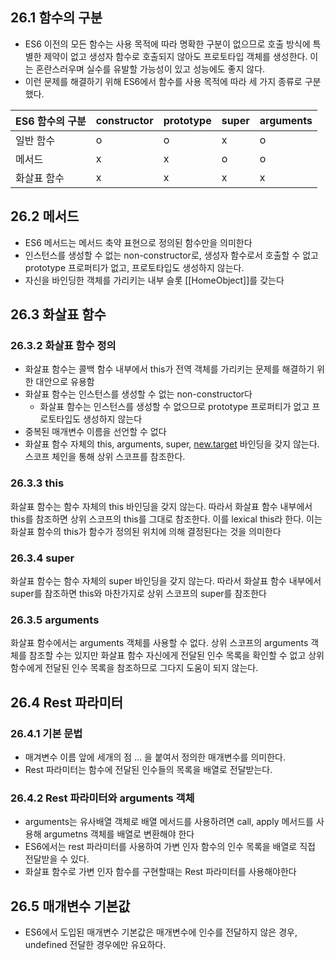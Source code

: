 ## 26.1 함수의 구분

- ES6 이전의 모든 함수는 사용 목적에 따라 명확한 구분이 없으므로 호출 방식에 특별한 제약이 없고 생성자 함수로 호출되지 않아도 프로토타입 객체를 생성한다. 이는 혼란스러우며 실수를 유발할 가능성이 있고 성능에도 좋지 않다.
- 이런 문제를 해결하기 위해 ES6에서 함수를 사용 목적에 따라 세 가지 종류로 구분했다.

| ES6 함수의 구분 | constructor | prototype | super | arguments |
| --------------- | ----------- | --------- | ----- | --------- |
| 일반 함수       | o           | o         | x     | o         |
| 메서드          | x           | x         | o     | o         |
| 화살표 함수     | x           | x         | x     | x         |

## 26.2 메서드

- ES6 메서드는 메서드 축약 표현으로 정의된 함수만을 의미한다
- 인스턴스를 생성할 수 없는 non-constructor로, 생성자 함수로서 호출할 수 없고 prototype 프로퍼티가 없고, 프로토타입도 생성하지 않는다.
- 자신을 바인딩한 객체를 가리키는 내부 슬롯 [[HomeObject]]를 갖는다

## 26.3 화살표 함수

### 26.3.2 화살표 함수 정의

- 화살표 함수는 콜백 함수 내부에서 this가 전역 객체를 가리키는 문제를 해결하기 위한 대안으로 유용함
- 화살표 함수는 인스턴스를 생성할 수 없는 non-constructor다
  - 화살표 함수는 인스턴스를 생성할 수 없으므로 prototype 프로퍼티가 없고 프로토타입도 생성하지 않는다
- 중복된 매개변수 이름을 선언할 수 없다
- 화살표 함수 자체의 this, arguments, super, [new.target](http://new.target) 바인딩을 갖지 않는다. 스코프 체인을 통해 상위 스코프를 참조한다.

### 26.3.3 this

화살표 함수는 함수 자체의 this 바인딩을 갖지 않는다. 따라서 화살표 함수 내부에서 this를 참조하면 상위 스코프의 this를 그대로 참조한다. 이를 lexical this라 한다. 이는 화살표 함수의 this가 함수가 정의된 위치에 의해 결정된다는 것을 의미한다

### 26.3.4 super

화살표 함수는 함수 자체의 super 바인딩을 갖지 않는다. 따라서 화살표 함수 내부에서 super를 참조하면 this와 마찬가지로 상위 스코프의 super를 참조한다

### 26.3.5 arguments

화살표 함수에서는 arguments 객체를 사용할 수 없다. 상위 스코프의 arguments 객체를 참조할 수는 있지만 화살표 함수 자신에게 전달된 인수 목록을 확인할 수 없고 상위 함수에게 전달된 인수 목록을 참조하므로 그다지 도움이 되지 않는다.

## 26.4 Rest 파라미터

### 26.4.1 기본 문법

- 매겨변수 이름 앞에 세개의 점 … 을 붙여서 정의한 매개변수를 의미한다.
- Rest 파라미터는 함수에 전달된 인수들의 목록을 배열로 전달받는다.

### 26.4.2 Rest 파라미터와 arguments 객체

- arguments는 유사배열 객체로 배열 메서드를 사용하려면 call, apply 메서드를 사용해 argumetns 객체를 배열로 변환해야 한다
- ES6에서는 rest 파라미터를 사용하여 가변 인자 함수의 인수 목록을 배열로 직접 전달받을 수 있다.
- 화살표 함수로 가변 인자 함수를 구현할때는 Rest 파라미터를 사용해야한다

## 26.5 매개변수 기본값

- ES6에서 도입된 매개변수 기본값은 매개변수에 인수를 전달하지 않은 경우, undefined 전달한 경우에만 유요하다.
